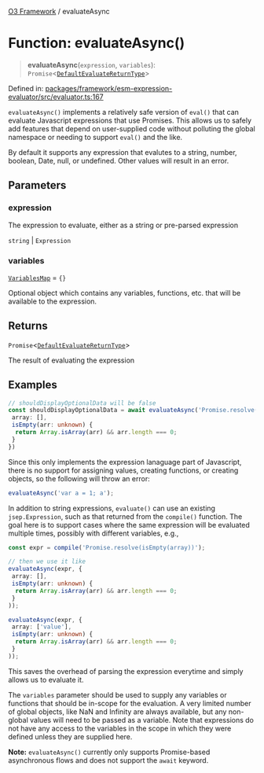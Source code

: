 [O3 Framework](../API.md) / evaluateAsync

# Function: evaluateAsync()

> **evaluateAsync**(`expression`, `variables`): `Promise`\<[`DefaultEvaluateReturnType`](../type-aliases/DefaultEvaluateReturnType.md)\>

Defined in: [packages/framework/esm-expression-evaluator/src/evaluator.ts:167](https://github.com/habeshabro/openmrs-esm-core/blob/main/packages/framework/esm-expression-evaluator/src/evaluator.ts#L167)

`evaluateAsync()` implements a relatively safe version of `eval()` that can evaluate Javascript expressions
that use Promises. This allows us to safely add features that depend on user-supplied code without
polluting the global namespace or needing to support `eval()` and the like.

By default it supports any expression that evalutes to a string, number, boolean, Date, null, or undefined.
Other values will result in an error.

## Parameters

### expression

The expression to evaluate, either as a string or pre-parsed expression

`string` | `Expression`

### variables

[`VariablesMap`](../type-aliases/VariablesMap.md) = `{}`

Optional object which contains any variables, functions, etc. that will be available to
 the expression.

## Returns

`Promise`\<[`DefaultEvaluateReturnType`](../type-aliases/DefaultEvaluateReturnType.md)\>

The result of evaluating the expression

## Examples

```ts
// shouldDisplayOptionalData will be false
const shouldDisplayOptionalData = await evaluateAsync('Promise.resolve(!isEmpty(array))', {
 array: [],
 isEmpty(arr: unknown) {
  return Array.isArray(arr) && arr.length === 0;
 }
})
```

Since this only implements the expression lanaguage part of Javascript, there is no support for assigning
values, creating functions, or creating objects, so the following will throw an error:

```ts
evaluateAsync('var a = 1; a');
```

In addition to string expressions, `evaluate()` can use an existing `jsep.Expression`, such as that returned
from the `compile()` function. The goal here is to support cases where the same expression will be evaluated
multiple times, possibly with different variables, e.g.,

```ts
const expr = compile('Promise.resolve(isEmpty(array))');

// then we use it like
evaluateAsync(expr, {
 array: [],
 isEmpty(arr: unknown) {
  return Array.isArray(arr) && arr.length === 0;
 }
));

evaluateAsync(expr, {
 array: ['value'],
 isEmpty(arr: unknown) {
  return Array.isArray(arr) && arr.length === 0;
 }
));
```

This saves the overhead of parsing the expression everytime and simply allows us to evaluate it.

The `variables` parameter should be used to supply any variables or functions that should be in-scope for
the evaluation. A very limited number of global objects, like NaN and Infinity are always available, but
any non-global values will need to be passed as a variable. Note that expressions do not have any access to
the variables in the scope in which they were defined unless they are supplied here.

**Note:** `evaluateAsync()` currently only supports Promise-based asynchronous flows and does not support
the `await` keyword.
